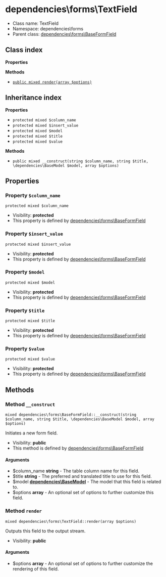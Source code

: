 # dependencies\forms\TextField






* Class name: TextField
* Namespace: dependencies\forms
* Parent class: [dependencies\forms\BaseFormField](/apidocs/dependencies/forms/BaseFormField.md)




## Class index

**Properties**

**Methods**
* [`public mixed render(array $options)`](#method-render)


## Inheritance index

**Properties**
* `protected mixed $column_name`
* `protected mixed $insert_value`
* `protected mixed $model`
* `protected mixed $title`
* `protected mixed $value`

**Methods**
* `public mixed __construct(string $column_name, string $title, \dependencies\BaseModel $model, array $options)`



Properties
----------


### Property `$column_name`

```
protected mixed $column_name
```





* Visibility: **protected**
* This property is defined by [dependencies\forms\BaseFormField](/apidocs/dependencies/forms/BaseFormField.md)


### Property `$insert_value`

```
protected mixed $insert_value
```





* Visibility: **protected**
* This property is defined by [dependencies\forms\BaseFormField](/apidocs/dependencies/forms/BaseFormField.md)


### Property `$model`

```
protected mixed $model
```





* Visibility: **protected**
* This property is defined by [dependencies\forms\BaseFormField](/apidocs/dependencies/forms/BaseFormField.md)


### Property `$title`

```
protected mixed $title
```





* Visibility: **protected**
* This property is defined by [dependencies\forms\BaseFormField](/apidocs/dependencies/forms/BaseFormField.md)


### Property `$value`

```
protected mixed $value
```





* Visibility: **protected**
* This property is defined by [dependencies\forms\BaseFormField](/apidocs/dependencies/forms/BaseFormField.md)


Methods
-------


### Method `__construct`

```
mixed dependencies\forms\BaseFormField::__construct(string $column_name, string $title, \dependencies\BaseModel $model, array $options)
```

Initiates a new form field.



* Visibility: **public**
* This method is defined by [dependencies\forms\BaseFormField](/apidocs/dependencies/forms/BaseFormField.md)

#### Arguments

* $column_name **string** - The table column name for this field.
* $title **string** - The preferred and translated title to use for this field.
* $model **[dependencies\BaseModel](/apidocs/dependencies/BaseModel.md)** - The model that this field is related to.
* $options **array** - An optional set of options to further customize this field.



### Method `render`

```
mixed dependencies\forms\TextField::render(array $options)
```

Outputs this field to the output stream.



* Visibility: **public**

#### Arguments

* $options **array** - An optional set of options to further customize the rendering of this field.


